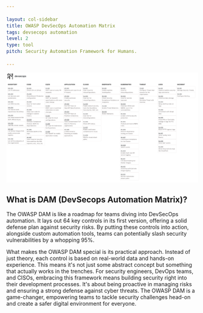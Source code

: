 ```yaml
---

layout: col-sidebar
title: OWASP DevSecOps Automation Matrix
tags: devsecops automation
level: 2
type: tool
pitch: Security Automation Framework for Humans.

---
```


![cupcake logo](/assets/images/matrix.png)

## What is DAM (DevSecops Automation Matrix)?

The OWASP DAM is like a roadmap for teams diving into DevSecOps automation. It lays out 64 key controls in its first version, offering a solid defense plan against security risks. By putting these controls into action, alongside custom automation tools, teams can potentially slash security vulnerabilities by a whopping 95%.

What makes the OWASP DAM special is its practical approach. Instead of just theory, each control is based on real-world data and hands-on experience. This means it's not just some abstract concept but something that actually works in the trenches. For security engineers, DevOps teams, and CISOs, embracing this framework means building security right into their development processes. It's about being proactive in managing risks and ensuring a strong defense against cyber threats. The OWASP DAM is a game-changer, empowering teams to tackle security challenges head-on and create a safer digital environment for everyone.

